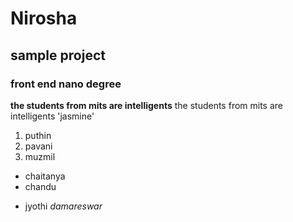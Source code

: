 # Nirosha
## sample project
### front end nano degree
**the students from mits are intelligents**
the students from mits are intelligents
'jasmine'
1. puthin
2. pavani
3. muzmil
- chaitanya
- chandu
+ jyothi
_damareswar_

